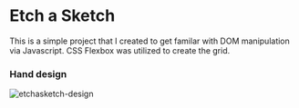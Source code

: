 # Etch a Sketch

This is a simple project that I created to get familar with DOM manipulation via Javascript. CSS Flexbox was utilized to create the grid. 
### Hand design
![etchasketch-design](https://github.com/NadifRahman/Etch-a-Sketch/assets/155865015/3939526c-0d7e-42cc-983f-4ecc250e4355)
